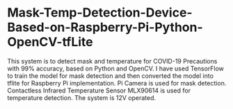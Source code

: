 # Mask-Temp-Detection-Device-Based-on-Raspberry-Pi-Python-OpenCV-tfLite
This system is to detect mask and temperature for COVID-19 Precautions with 99% accuracy, based on Python and OpenCV. I have used TensorFlow to train the model for mask detection and then converted the model into tflite for Raspberry Pi implementation. 
Pi Camera is used for mask detection.
Contactless Infrared Temperature Sensor MLX90614 is used for temperature detection.
The system is 12V operated.
